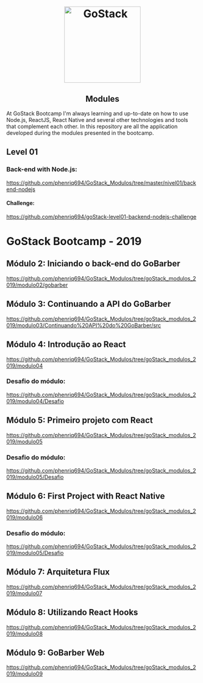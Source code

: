 <h1 align="center">
    <img alt="GoStack" src="https://rocketseat-cdn.s3-sa-east-1.amazonaws.com/bootcamp-header.png" width="200px" />
</h1>

<h2 align="center">
  Modules
</h2>

At GoStack Bootcamp I'm always learning and up-to-date on how to use Node.js, ReactJS, React Native and several other technologies and tools that complement each other. 
In this repository are all the application developed during the modules presented in the bootcamp. 

## Level 01
### Back-end with Node.js:
https://github.com/phenriq694/GoStack_Modulos/tree/master/nivel01/backend-nodejs

#### Challenge: 
https://github.com/phenriq694/goStack-level01-backend-nodejs-challenge

# GoStack Bootcamp - 2019

## Módulo 2: Iniciando o back-end do GoBarber
https://github.com/phenriq694/GoStack_Modulos/tree/goStack_modulos_2019/modulo02/gobarber

## Módulo 3: Continuando a API do GoBarber
https://github.com/phenriq694/GoStack_Modulos/tree/goStack_modulos_2019/modulo03/Continuando%20API%20do%20GoBarber/src

## Módulo 4: Introdução ao React
https://github.com/phenriq694/GoStack_Modulos/tree/goStack_modulos_2019/modulo04

### Desafio do módulo: 
https://github.com/phenriq694/GoStack_Modulos/tree/goStack_modulos_2019/modulo04/Desafio

## Módulo 5: Primeiro projeto com React
https://github.com/phenriq694/GoStack_Modulos/tree/goStack_modulos_2019/modulo05

### Desafio do módulo:
https://github.com/phenriq694/GoStack_Modulos/tree/goStack_modulos_2019/modulo05/Desafio

## Módulo 6: First Project with React Native
https://github.com/phenriq694/GoStack_Modulos/tree/goStack_modulos_2019/modulo06

### Desafio do módulo:
https://github.com/phenriq694/GoStack_Modulos/tree/goStack_modulos_2019/modulo05/Desafio

## Módulo 7: Arquitetura Flux
https://github.com/phenriq694/GoStack_Modulos/tree/goStack_modulos_2019/modulo07

## Módulo 8: Utilizando React Hooks
https://github.com/phenriq694/GoStack_Modulos/tree/goStack_modulos_2019/modulo08

## Módulo 9: GoBarber Web
https://github.com/phenriq694/GoStack_Modulos/tree/goStack_modulos_2019/modulo09

